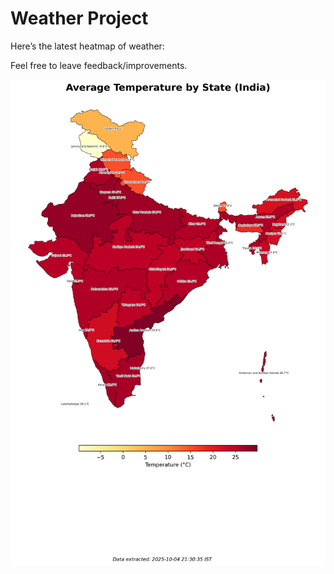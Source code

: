 # Weather Project

Here’s the latest heatmap of weather:

Feel free to leave feedback/improvements.

![India Heatmap](docs/assets/india_heatmap.png?v=E144A6)
